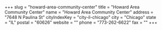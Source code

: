 +++
slug = "howard-area-community-center"
title = "Howard Area Community Center"
name = "Howard Area Community Center"
address = "7648 N Paulina St"
cityIndexKey = "city-il-chicago"
city = "Chicago"
state = "IL"
postal = "60626"
website = ""
phone = "773-262-6622"
fax = ""
+++

